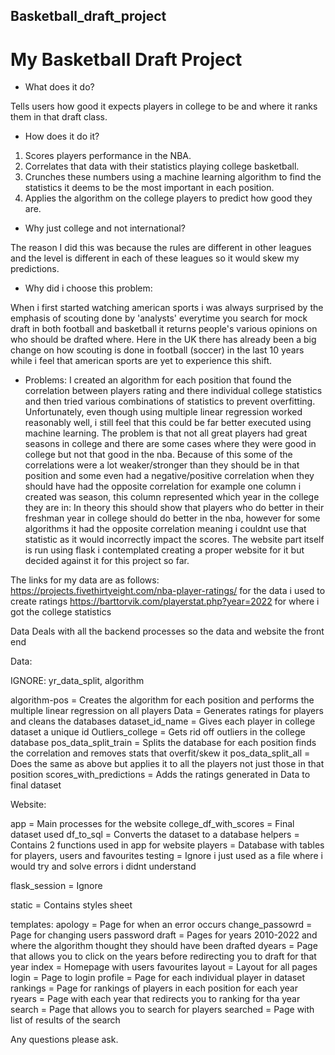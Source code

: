 ## Basketball_draft_project
# My Basketball Draft Project

* What does it do?
  
Tells users how good it expects players in college to be and where it ranks them in that draft class.

* How does it do it?
1. Scores players performance in the NBA.
2. Correlates that data with their statistics playing college basketball.
3. Crunches these numbers using a machine learning algorithm to find the statistics it deems to be the most important in each position.
4. Applies the algorithm on the college players to predict how good they are.

* Why just college and not international?
  
The reason I did this was because the rules are different in other leagues and the level is different in each of these leagues so it would skew my predictions.


* Why did i choose this problem:
  
When i first started watching american sports i was always surprised by the emphasis of scouting done by 'analysts' everytime you search for mock draft in both football
and basketball it returns people's various opinions on who should be drafted where. Here in the UK there has already been a big change on how scouting is done in football
(soccer) in the last 10 years while i feel that american sports are yet to experience this shift. 

* Problems:
I created an algorithm for each position that found the correlation between players rating and there individual college statistics and then tried various combinations of
statistics to prevent overfitting. Unfortunately, even though using multiple linear regression worked reasonably well, i still feel that this could be far better executed
using machine learning. The problem is that not all great players had great seasons in college and there are some cases where they were good in college but not that good
in the nba. Because of this some of the correlations were a lot weaker/stronger than they should be in that position and some even had a negative/positive correlation 
when they should have had the opposite correlation for example one column i created was season, this column represented which year in the college they are in: In theory
this should show that players who do better in their freshman year in college should do better in the nba, however for some algorithms it had the opposite correlation meaning i couldnt use that statistic as it would incorrectly impact the scores. The website part itself is run using flask i contemplated 
creating a proper website for it but decided against it for this project so far.

The links for my data are as follows:
https://projects.fivethirtyeight.com/nba-player-ratings/ for the data i used to create ratings
https://barttorvik.com/playerstat.php?year=2022 for where i got the college statistics

Data Deals with all the backend processes so the data and website the front end

Data:

IGNORE: yr_data_split, algorithm

algorithm-pos = Creates the algorithm for each position and performs the multiple linear regression on all players
Data = Generates ratings for players and cleans the databases 
dataset_id_name = Gives each player in college dataset a unique id
Outliers_college = Gets rid off outliers in the college database
pos_data_split_train = Splits the database for each position finds the correlation and removes stats that overfit/skew it
pos_data_split_all = Does the same as above but applies it to all the players not just those in that position
scores_with_predictions = Adds the ratings generated in Data to final dataset

Website:

app = Main processes for the website
college_df_with_scores = Final dataset used
df_to_sql = Converts the dataset to a database
helpers = Contains 2 functions used in app for website
players = Database with tables for players, users and favourites
testing = Ignore i just used as a file where i would try and solve errors i didnt understand

flask_session = Ignore

static = Contains styles sheet

templates:
apology = Page for when an error occurs
change_passowrd = Page for changing users password
draft = Pages for years 2010-2022 and where the algorithm thought they should have been drafted
dyears = Page that allows you to click on the years before redirecting you to draft for that year
index = Homepage with users favourites
layout = Layout for all pages
login = Page to login 
profile = Page for each individual player in dataset
rankings = Page for rankings of players in each position for each year
ryears = Page with each year that redirects you to ranking for tha year
search = Page that allows you to search for players
searched = Page with list of results of the search


Any questions please ask.





